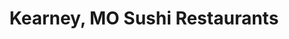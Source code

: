 ---
layout: city
title: Kearney, MO Sushi Restaurants
permalink: /missouri/kearney/
stateAbbr: MO
stateName: Missouri
cityName: Kearney
---